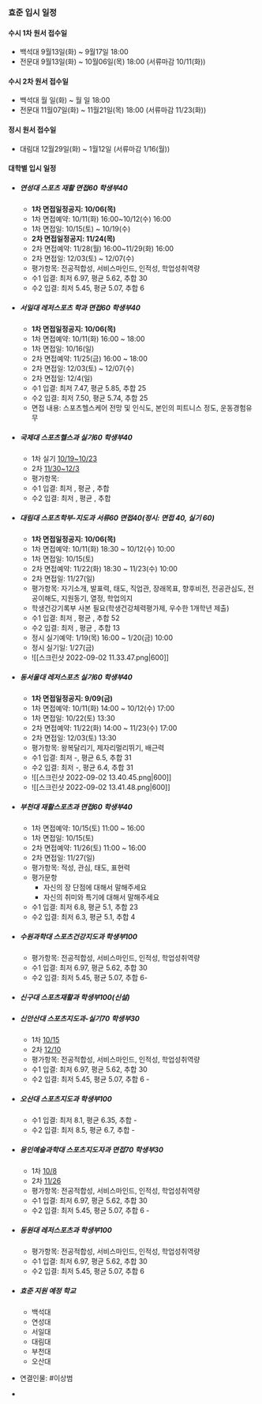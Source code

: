 ### 효준 입시 일정

#### 수시 1차 원서 접수일
- 백석대 9월13일(화) ~ 9월17일 18:00
- 전문대 9월13일(화) ~ 10월06일(목) 18:00 (서류마감 10/11(화))

#### 수시 2차 원서 접수일
- 백석대  월 일(화) ~  월  일 18:00
- 전문대 11월07일(화) ~ 11월21일(목) 18:00 (서류마감 11/23(화))

#### 정시 원서 접수일
- 대림대 12월29일(화) ~ 1월12일 (서류마감 1/16(월))

#### 대학별 입시 일정
- ##### 연성대 스포츠 재활 면접60 학생부40
	- **1차 면접일정공지: 10/06(목)**
	- 1차 면접예약: 10/11(화) 16:00~10/12(수) 16:00
	- 1차 면접일: 10/15(토) ~ 10/19(수)
	- **2차 면접일정공지: 11/24(목)**
	- 2차 면접예약: 11/28(월) 16:00~11/29(화) 16:00
	- 2차 면접일: 12/03(토) ~ 12/07(수)
	- 평가항목: 전공적합성, 서비스마인드, 인적성, 학업성취역량
	- 수1 입결: 최저 6.97, 평균 5.62, 추합 30
	- 수2 입결: 최저 5.45, 평균 5.07, 추합 6
- ##### 서일대 레저스포츠 학과 면접60 학생부40
	- **1차 면접일정공지: 10/06(목)**
	- 1차 면접예약: 10/11(화) 16:00 ~ 18:00
	- 1차 면접일: 10/16(일)
	- 2차 면접예약: 11/25(금) 16:00 ~ 18:00
	- 2차 면접일: 12/03(토) ~ 12/07(수)
	- 2차 면접일: 12/4(일)
	- 수1 입결: 최저 7.47, 평균 5.85, 추합 25
	- 수2 입결: 최저 7.50, 평균 5.74, 추합 25
	- 면접 내용: 스포츠헬스케어 전망 및 인식도, 본인의 피트니스 정도, 운동경험유무
- ##### 국제대 스포츠헬스과 실기60 학생부40
	- 1차 실기 [10/19~10/23](x-apple-data-detectors://embedded-result/136)
	- 2차 [11/30~12/3](x-apple-data-detectors://embedded-result/152)
	- 평가항목:
	- 수1 입결: 최저 , 평균 , 추합
	- 수2 입결: 최저 , 평균 , 추합
- ##### 대림대 스포츠학부-지도과 서류60 면접40(정시: 면접 40, 실기 60)
	- **1차 면접일정공지: 10/06(목)**
	- 1차 면접예약: 10/11(화) 18:30 ~ 10/12(수) 10:00
	- 1차 면접일: 10/15(토)
	- 2차 면접예약: 11/22(화) 18:30 ~ 11/23(수) 10:00
	- 2차 면접일: 11/27(일)
	- 평가항목: 자기소개, 발표력, 태도, 직업관, 장래목표, 향후비전, 전공관심도, 전공이해도, 지원동기, 열정, 학업의지
	- 학생건강기록부 사본 필요(학생건강체력평가제, 우수한 1개학년 제출)
	- 수1 입결: 최저 , 평균 , 추합 52
	- 수2 입결: 최저 , 평균 , 추합 13
	- 정시 실기예약: 1/19(목) 16:00 ~ 1/20(금) 10:00
	- 정시 실기일: 1/27(금)
	- ![[스크린샷 2022-09-02 11.33.47.png|600]]
- ##### 동서울대 레저스포츠 실기60 학생부40
	- **1차 면접일정공지: 9/09(금)**
	- 1차 면접예약: 10/11(화) 14:00 ~ 10/12(수) 17:00
	- 1차 면접일: 10/22(토) 13:30
	- 2차 면접예약: 11/22(화) 14:00 ~ 11/23(수) 17:00
	- 2차 면접일: 12/03(토) 13:30
	- 평가항목: 왕복달리기, 제자리멀리뛰기, 배근력
	- 수1 입결: 최저 -, 평균 6.5, 추합 31
	- 수2 입결: 최저 -, 평균 6.4, 추합 31
	- ![[스크린샷 2022-09-02 13.40.45.png|600]]
	- ![[스크린샷 2022-09-02 13.41.48.png|600]]
- ##### 부천대 재활스포츠과 면접60 학생부40
	- 1차 면접예약: 10/15(토) 11:00 ~ 16:00
	- 1차 면접일: 10/15(토)
	- 2차 면접예약: 11/26(토) 11:00 ~ 16:00
	- 2차 면접일: 11/27(일)
	- 평가항목: 적성, 관심, 태도, 표현력
	- 평가문항
		- 자신의 장 단점에 대해서 말해주세요
		- 자신의 취미와 특기에 대해서 말해주세요
	- 수1 입결: 최저 6.8, 평균 5.1, 추합 23
	- 수2 입결: 최저 6.3, 평균 5.1, 추합 4
- ##### 수원과학대 스포츠건강지도과 학생부100
	- 평가항목: 전공적합성, 서비스마인드, 인적성, 학업성취역량
	- 수1 입결: 최저 6.97, 평균 5.62, 추합 30
	- 수2 입결: 최저 5.45, 평균 5.07, 추합 6-
- ##### 신구대 스포츠재활과 학생부100(신설)
- ##### 신안산대 스포츠지도과-실기70 학생부30
	- 1차 [10/15](x-apple-data-detectors://embedded-result/390)
	- 2차 [12/10](x-apple-data-detectors://embedded-result/400)
	- 평가항목: 전공적합성, 서비스마인드, 인적성, 학업성취역량
	- 수1 입결: 최저 6.97, 평균 5.62, 추합 30
	- 수2 입결: 최저 5.45, 평균 5.07, 추합 6	-
- ##### 오산대 스포츠지도과 학생부100
	- 수1 입결: 최저 8.1, 평균 6.35, 추합 -
	- 수2 입결: 최저 8.5, 평균 6.7, 추합 -
- ##### 용인예술과학대 스포츠지도자과 면접70 학생부30
	- 1차 [10/8](x-apple-data-detectors://embedded-result/455)
	- 2차 [11/26](x-apple-data-detectors://embedded-result/464)
	- 평가항목: 전공적합성, 서비스마인드, 인적성, 학업성취역량
	- 수1 입결: 최저 6.97, 평균 5.62, 추합 30
	- 수2 입결: 최저 5.45, 평균 5.07, 추합 6	-
 - ##### 동원대 레저스포츠과 학생부100
	- 평가항목: 전공적합성, 서비스마인드, 인적성, 학업성취역량
	- 수1 입결: 최저 6.97, 평균 5.62, 추합 30
	- 수2 입결: 최저 5.45, 평균 5.07, 추합 6
- ##### 효준 지원 예정 학교
	- 백석대
	- 연성대
	- 서일대
	- 대림대
	- 부천대
	- 오산대


- 연결인물: #이상범
-
